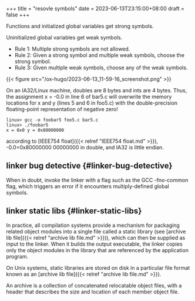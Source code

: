 +++
title = "resovle symbols"
date = 2023-06-13T23:15:00+08:00
draft = false
+++

Functions and initialized global variables get strong symbols.

Uninitialized global variables get weak symbols.

-   Rule 1: Multiple strong symbols are not allowed.
-   Rule 2: Given a strong symbol and multiple weak symbols, choose the strong symbol.
-   Rule 3: Given multiple weak symbols, choose any of the weak symbols.

{{< figure src="/ox-hugo/2023-06-13_11-59-16_screenshot.png" >}}

On an IA32/Linux machine, doubles are 8 bytes and ints are 4 bytes. Thus, the assignment x = -0.0 in line 6 of bar5.c will overwrite the memory locations for x and y (lines 5 and 6 in foo5.c) with the double-precision floating-point representation of negative zero!

```shell
linux> gcc -o foobar5 foo5.c bar5.c
linux> ./foobar5
x = 0x0 y = 0x80000000
```

according to [IEEE754 float]({{< relref "IEEE754 float.md" >}}), -0.0=0x80000000 00000000 in double, and IA32 is little endian.


## linker bug detective {#linker-bug-detective}

When in doubt, invoke the linker with a flag such as the GCC <span class="underline">-fno-common</span> flag, which triggers an error if it encounters multiply-defined global symbols.


## linker static libs {#linker-static-libs}

In practice, all compilation systems provide a mechanism for packaging related object modules into a single file called a static library (see [archive lib file]({{< relref "archive lib file.md" >}})), which can then be supplied as input to the linker. When it builds the output executable, the linker copies only the object modules in the library that are referenced by the application program.

On Unix systems, static libraries are stored on disk in a particular file format known as an [archive lib file]({{< relref "archive lib file.md" >}}).

An archive is a collection of concatenated relocatable object files, with a header that describes the size and location of each member object file.

